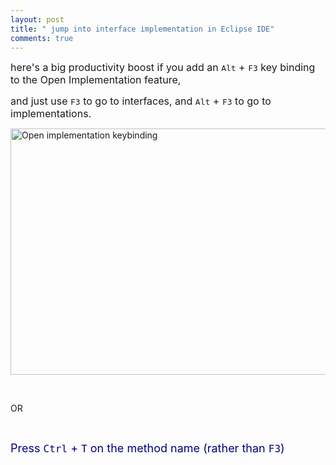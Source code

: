 ```yaml
---
layout: post
title: " jump into interface implementation in Eclipse IDE"
comments: true
---
```

<p><span style="font-size: medium;">here's a big productivity boost if you add an <kbd>Alt</kbd> + <kbd>F3</kbd> key binding to the Open Implementation feature, </span></p>
<p><span style="font-size: medium;">and just use <kbd>F3</kbd> to go to interfaces, and <kbd>Alt</kbd> + <kbd>F3</kbd> to go to implementations.</span></p>
<p><img src="http://i.stack.imgur.com/PQphS.png" alt="Open implementation keybinding" width="626" height="394" /></p>
<p>&nbsp;</p>
<p>OR</p>
<p>&nbsp;</p>
<p><span style="font-size: large; color: #000080;">Press <kbd>Ctrl</kbd> + <kbd>T</kbd> on the method name (rather than <kbd>F3</kbd>)</span></p>
